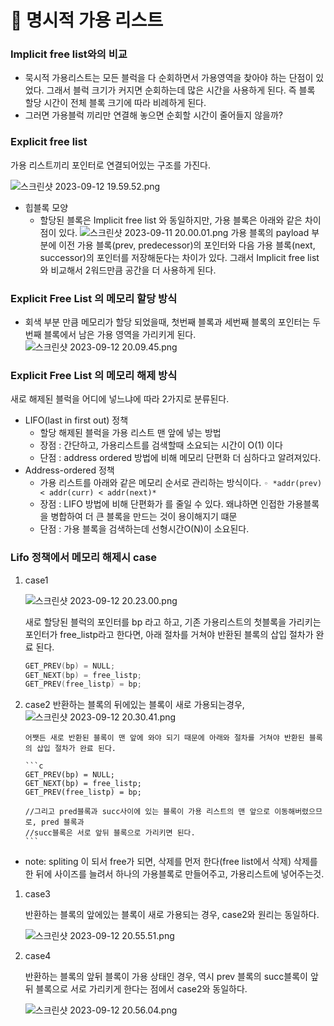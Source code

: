 # 🙊 명시적 가용 리스트

### Implicit free list와의 비교

- 묵시적 가용리스트는 모든 블럭을 다 순회하면서 가용영역을 찾아야 하는 단점이 있었다. 그래서 블럭 크기가 커지면 순회하는데 많은 시간을 사용하게 된다. 즉 블록 할당 시간이 전체 블록 크기에 따라 비례하게 된다.
- 그러면 가용블럭 끼리만 연결해 놓으면 순회할 시간이 줄어들지 않을까?

### Explicit free list

가용 리스트끼리 포인터로 연결되어있는 구조를 가진다.

![스크린샷 2023-09-12 19.59.52.png](../img/%E1%84%89%E1%85%B3%E1%84%8F%E1%85%B3%E1%84%85%E1%85%B5%E1%86%AB%E1%84%89%E1%85%A3%E1%86%BA_2023-09-12_19.59.52.png)

- 힙블록 모양
  - 할당된 블록은 Implicit free list 와 동일하지만, 가용 블록은 아래와 같은 차이점이 있다.
    ![스크린샷 2023-09-11 20.00.01.png](../img/%E1%84%89%E1%85%B3%E1%84%8F%E1%85%B3%E1%84%85%E1%85%B5%E1%86%AB%E1%84%89%E1%85%A3%E1%86%BA_2023-09-11_20.00.01.png)
    가용 블록의 payload 부분에 이전 가용 블록(prev, predecessor)의 포인터와 다음 가용 블록(next, successor)의 포인터를 저장해둔다는 차이가 있다.
    그래서 Implicit free list와 비교해서 2워드만큼 공간을 더 사용하게 된다.

### Explicit Free List 의 메모리 할당 방식

- 회색 부분 만큼 메모리가 할당 되었을때, 첫번째 블록과 세번째 블록의 포인터는
  두번째 블록에서 남은 가용 영역을 가리키게 된다.
  ![스크린샷 2023-09-12 20.09.45.png](../img/%E1%84%89%E1%85%B3%E1%84%8F%E1%85%B3%E1%84%85%E1%85%B5%E1%86%AB%E1%84%89%E1%85%A3%E1%86%BA_2023-09-12_20.09.45.png)

### Explicit Free List 의 메모리 해제 방식

새로 해제된 블럭을 어디에 넣느냐에 따라 2가지로 분류된다.

- LIFO(last in first out) 정책
  - 할당 해제된 블럭을 가용 리스트 맨 앞에 넣는 방법
  - 장점 : 간단하고, 가용리스트를 검색할때 소요되는 시간이 O(1) 이다
  - 단점 : address ordered 방법에 비해 메모리 단편화 더 심하다고 알려져있다.
- Address-ordered 정책
  - 가용 리스트를 아래와 같은 메모리 순서로 관리하는 방식이다.
    `◦ *addr(prev) < addr(curr) < addr(next)*`
  - 장점 : LIFO 방법에 비해 단편화가 를 줄일 수 있다.
    왜냐하면 인접한 가용블록을 병합하여 더 큰 블록을 만드는 것이 용이해지기 떄문
  - 단점 : 가용 블록을 검색하는데 선형시간O(N)이 소요된다.

### Lifo 정책에서 메모리 해제시 case

1.  case1

    ![스크린샷 2023-09-12 20.23.00.png](../img/%E1%84%89%E1%85%B3%E1%84%8F%E1%85%B3%E1%84%85%E1%85%B5%E1%86%AB%E1%84%89%E1%85%A3%E1%86%BA_2023-09-12_20.23.00.png)

    새로 할당된 블럭의 포인터를 bp 라고 하고,
    기존 가용리스트의 첫블록을 가리키는 포인터가 free_listp라고 한다면, 아래 절차를 거쳐야 반환된 블록의 삽입 절차가 완료 된다.

    ```c
    GET_PREV(bp) = NULL;
    GET_NEXT(bp) = free_listp;
    GET_PREV(free_listp) = bp;
    ```

2.  case2
    반환하는 블록의 뒤에있는 블록이 새로 가용되는경우,
    ![스크린샷 2023-09-12 20.30.41.png](../img/%E1%84%89%E1%85%B3%E1%84%8F%E1%85%B3%E1%84%85%E1%85%B5%E1%86%AB%E1%84%89%E1%85%A3%E1%86%BA_2023-09-12_20.30.41.png)

        어쨋든 새로 반환된 블록이 맨 앞에 와야 되기 때문에 아래와 절차를 거쳐야 반환된 블록의 삽입 절차가 완료 된다.

        ```c
        GET_PREV(bp) = NULL;
        GET_NEXT(bp) = free_listp;
        GET_PREV(free_listp) = bp;

        //그리고 pred블록과 succ사이에 있는 블록이 가용 리스트의 맨 앞으로 이동해버렸으므로, pred 블록과
        //succ블록은 서로 앞뒤 블록으로 가리키면 된다.
        ```

- note: spliting 이 되서 free가 되면, 삭제를 먼저 한다(free list에서 삭제)
  삭제를 한 뒤에 사이즈를 늘려서 하나의 가용블록로 만들어주고, 가용리스트에 넣어주는것.

1. case3

   반환하는 블록의 앞에있는 블록이 새로 가용되는 경우, case2와 원리는 동일하다.

   ![스크린샷 2023-09-12 20.55.51.png](../img/%E1%84%89%E1%85%B3%E1%84%8F%E1%85%B3%E1%84%85%E1%85%B5%E1%86%AB%E1%84%89%E1%85%A3%E1%86%BA_2023-09-12_20.55.51.png)

2. case4

   반환하는 블록의 앞뒤 블록이 가용 상태인 경우,
   역시 prev 블록의 succ블록이 앞뒤 블록으로 서로 가리키게 한다는 점에서 case2와 동일하다.

   ![스크린샷 2023-09-12 20.56.04.png](../img/%E1%84%89%E1%85%B3%E1%84%8F%E1%85%B3%E1%84%85%E1%85%B5%E1%86%AB%E1%84%89%E1%85%A3%E1%86%BA_2023-09-12_20.56.04.png)
